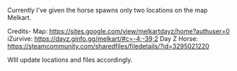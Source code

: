 Currently I've given the horse spawns only two locations on the map Melkart. 


Credits-
Map: https://sites.google.com/view/melkartdayz/home?authuser=0
iZurvive: https://dayz.ginfo.gg/melkart/#c=-4;-39;2
Day Z Horse: https://steamcommunity.com/sharedfiles/filedetails/?id=3295021220

WIll update locations and files accordingly.
